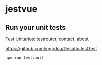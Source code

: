 # jestvue

## Run your unit tests

Test Unitarios: testrouter, contact, about

https://github.com/ingridoa/DesafioJestTest

```
npm run test:unit
```

